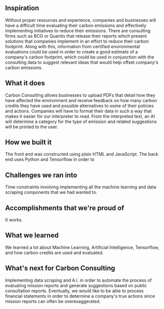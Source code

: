 ## Inspiration
Without proper resources and experience, companies and businesses will have a difficult time evaluating their carbon emissions and effectively implementing initiatives to reduce their emissions. There are consulting firms such as BCG or Quantis that release their reports which present solutions that companies implement in an effort to reduce their carbon footprint. Along with this, information from certified environmental evaluations could be used in order to create a good estimate of a company's carbon footprint, which could be used in conjunction with the consulting data to suggest relevant ideas that would help offset company's carbon emissions.

## What it does
Carbon Consulting allows businesses to upload PDFs that detail how they have affected the environment and receive feedback on how many carbon credits they have used and possible alternatives to some of their policies and actions. Companies will have to format their data in such a way that makes it easier for our interpreter to read. From the interpreted text, an AI will determine a category for the type of emission and related suggestions will be printed to the user.

## How we built it
The front end was constructed using plain HTML and JavaScript. The back end uses Python and Tensorflow in order to 

## Challenges we ran into
Time constraints involving implementing all the machine learning and data scraping components that we had wanted to. 

## Accomplishments that we're proud of
It works.

## What we learned
We learned a lot about Machine Learning, Artificial Intelligence, Tensorflow, and how carbon credits are used and evaluated. 

## What's next for Carbon Consulting
Implementing data scraping and A.I. in order to automate the process of evaluating mission reports and generate suggestions based on public consultation reports. Eventually, we would like to be able to process financial statements in order to determine a company's true actions since mission reports can often be overexaggerated. 


